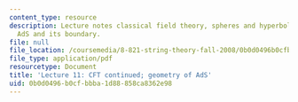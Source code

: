 ```yaml
---
content_type: resource
description: Lecture notes classical field theory, spheres and hyperboloids, and Lorentzian
  AdS and its boundary.
file: null
file_location: /coursemedia/8-821-string-theory-fall-2008/0b0d0496b0cfbbba1d88858ca8362e98_lecture11.pdf
file_type: application/pdf
resourcetype: Document
title: 'Lecture 11: CFT continued; geometry of AdS'
uid: 0b0d0496-b0cf-bbba-1d88-858ca8362e98
---
```


